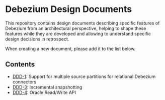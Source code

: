 # Debezium Design Documents

This repository contains design documents describing specific features of Debezium from an architectural perspective, helping to shape these features while they are developed and allowing to understand specific design decisions in retrospect.

When creating a new document, please add it to the list below.

## Contents

* [DDD-1](DDD-1.md): Support for multiple source partitions for relational Debezium connectors
* [DDD-3](DDD-3.md): Incremental snapshotting
* [DDD-4](DDD-4.md): Oracle Read/Write API
